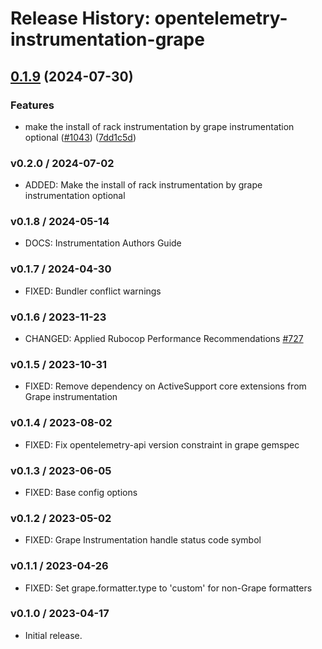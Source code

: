 # Release History: opentelemetry-instrumentation-grape

## [0.1.9](https://github.com/open-telemetry/opentelemetry-ruby-contrib/compare/opentelemetry-instrumentation-grape/v0.1.8...opentelemetry-instrumentation-grape/v0.1.9) (2024-07-30)


### Features

* make the install of rack instrumentation by grape instrumentation optional ([#1043](https://github.com/open-telemetry/opentelemetry-ruby-contrib/issues/1043)) ([7dd1c5d](https://github.com/open-telemetry/opentelemetry-ruby-contrib/commit/7dd1c5d3bd4c6e94268f46365343b58cb848fce1))

### v0.2.0 / 2024-07-02

* ADDED: Make the install of rack instrumentation by grape instrumentation optional

### v0.1.8 / 2024-05-14

* DOCS: Instrumentation Authors Guide

### v0.1.7 / 2024-04-30

* FIXED: Bundler conflict warnings

### v0.1.6 / 2023-11-23

* CHANGED: Applied Rubocop Performance Recommendations [#727](https://github.com/open-telemetry/opentelemetry-ruby-contrib/pull/727)

### v0.1.5 / 2023-10-31

* FIXED: Remove dependency on ActiveSupport core extensions from Grape instrumentation

### v0.1.4 / 2023-08-02

* FIXED: Fix opentelemetry-api version constraint in grape gemspec

### v0.1.3 / 2023-06-05

* FIXED: Base config options 

### v0.1.2 / 2023-05-02

* FIXED: Grape Instrumentation handle status code symbol

### v0.1.1 / 2023-04-26

* FIXED: Set grape.formatter.type to 'custom' for non-Grape formatters

### v0.1.0 / 2023-04-17

* Initial release.
